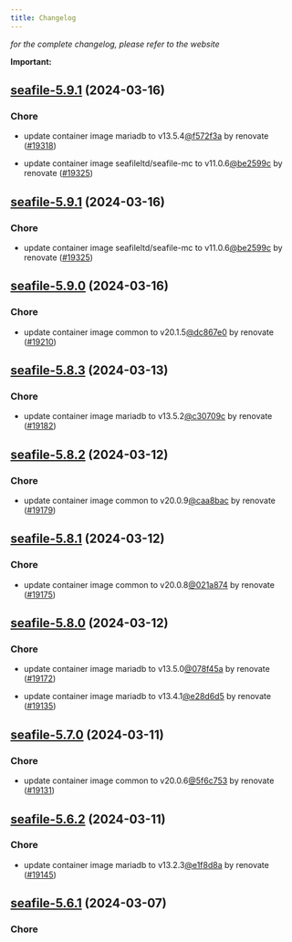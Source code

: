 ```yaml
---
title: Changelog
---
```



*for the complete changelog, please refer to the website*

**Important:**


## [seafile-5.9.1](https://github.com/truecharts/charts/compare/seafile-5.9.0...seafile-5.9.1) (2024-03-16)

### Chore



- update container image mariadb to v13.5.4[@f572f3a](https://github.com/f572f3a) by renovate ([#19318](https://github.com/truecharts/charts/issues/19318))

- update container image seafileltd/seafile-mc to v11.0.6[@be2599c](https://github.com/be2599c) by renovate ([#19325](https://github.com/truecharts/charts/issues/19325))


## [seafile-5.9.1](https://github.com/truecharts/charts/compare/seafile-5.9.0...seafile-5.9.1) (2024-03-16)

### Chore



- update container image seafileltd/seafile-mc to v11.0.6[@be2599c](https://github.com/be2599c) by renovate ([#19325](https://github.com/truecharts/charts/issues/19325))


## [seafile-5.9.0](https://github.com/truecharts/charts/compare/seafile-5.8.3...seafile-5.9.0) (2024-03-16)

### Chore



- update container image common to v20.1.5[@dc867e0](https://github.com/dc867e0) by renovate ([#19210](https://github.com/truecharts/charts/issues/19210))


## [seafile-5.8.3](https://github.com/truecharts/charts/compare/seafile-5.8.2...seafile-5.8.3) (2024-03-13)

### Chore



- update container image mariadb to v13.5.2[@c30709c](https://github.com/c30709c) by renovate ([#19182](https://github.com/truecharts/charts/issues/19182))


## [seafile-5.8.2](https://github.com/truecharts/charts/compare/seafile-5.8.1...seafile-5.8.2) (2024-03-12)

### Chore



- update container image common to v20.0.9[@caa8bac](https://github.com/caa8bac) by renovate ([#19179](https://github.com/truecharts/charts/issues/19179))


## [seafile-5.8.1](https://github.com/truecharts/charts/compare/seafile-5.8.0...seafile-5.8.1) (2024-03-12)

### Chore



- update container image common to v20.0.8[@021a874](https://github.com/021a874) by renovate ([#19175](https://github.com/truecharts/charts/issues/19175))


## [seafile-5.8.0](https://github.com/truecharts/charts/compare/seafile-5.7.0...seafile-5.8.0) (2024-03-12)

### Chore



- update container image mariadb to v13.5.0[@078f45a](https://github.com/078f45a) by renovate ([#19172](https://github.com/truecharts/charts/issues/19172))

- update container image mariadb to v13.4.1[@e28d6d5](https://github.com/e28d6d5) by renovate ([#19135](https://github.com/truecharts/charts/issues/19135))


## [seafile-5.7.0](https://github.com/truecharts/charts/compare/seafile-5.6.2...seafile-5.7.0) (2024-03-11)

### Chore



- update container image common to v20.0.6[@5f6c753](https://github.com/5f6c753) by renovate ([#19131](https://github.com/truecharts/charts/issues/19131))


## [seafile-5.6.2](https://github.com/truecharts/charts/compare/seafile-5.6.1...seafile-5.6.2) (2024-03-11)

### Chore



- update container image mariadb to v13.2.3[@e1f8d8a](https://github.com/e1f8d8a) by renovate ([#19145](https://github.com/truecharts/charts/issues/19145))


## [seafile-5.6.1](https://github.com/truecharts/charts/compare/seafile-5.6.0...seafile-5.6.1) (2024-03-07)

### Chore

